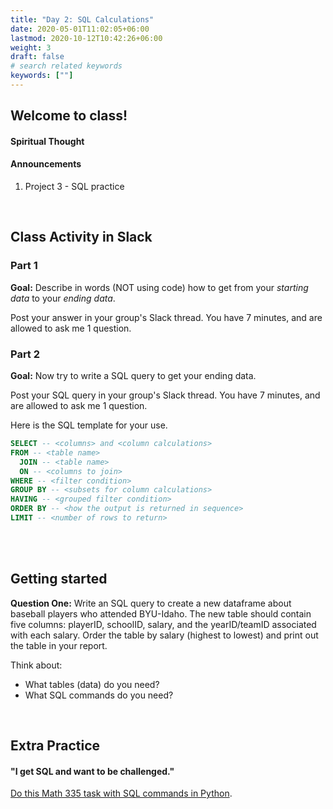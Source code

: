 ```yaml
---
title: "Day 2: SQL Calculations"
date: 2020-05-01T11:02:05+06:00
lastmod: 2020-10-12T10:42:26+06:00
weight: 3
draft: false
# search related keywords
keywords: [""]
---
```


## Welcome to class!

#### Spiritual Thought

#### Announcements

1. Project 3 - SQL practice

<br>

## Class Activity in Slack

### Part 1

**Goal:** Describe in words (NOT using code) how to get from your *starting data* to your *ending data*. 

Post your answer in your group's Slack thread. You have 7 minutes, and are allowed to ask me 1 question.

### Part 2

**Goal:** Now try to write a SQL query to get your ending data.

Post your SQL query in your group's Slack thread. You have 7 minutes, and are allowed to ask me 1 question.

Here is the SQL template for your use.

```SQL
SELECT -- <columns> and <column calculations>
FROM -- <table name>
  JOIN -- <table name>
  ON -- <columns to join>
WHERE -- <filter condition>
GROUP BY -- <subsets for column calculations>
HAVING -- <grouped filter condition>
ORDER BY -- <how the output is returned in sequence>
LIMIT -- <number of rows to return>
```
<br>

<br>

<!-------------------------
## Connecting to data.world in Python

#### Make the connection

[Class reading](../../../course-materials/sql-for-data-science/)

```python
import datadotworld as dw

results = dw.query('byuidss/cse-250-baseball-database', 
    'SELECT * FROM batting LIMIT 5')

results.dataframe
```
<br>

#### What information is available?

- [data.world baseball data](https://data.world/byuidss/cse-250-baseball-database/workspace)

- [Data dictionary](https://data.world/byuidss/cse-250-baseball-database/workspace/file?filename=readme2014.txt)


<br>
------------------------------------>

<!-------------------
## Working with SQL

### Group activity

1. With your group, create an example for your SQL keyword using the assigned data set. 
2. Your group will use this example to teach the class more about SQL and more about the baseball data.
3. Your group needs to post your code example in Slack.

> - Group 1: [SELECT and FROM](https://docs.data.world/documentation/sql/concepts/basic/SELECT_and_FROM.html) with the `people` table (called "master" in the data dictionary). Include examples of `SELECT AS` and `SELECT DISTINCT`.
> - Group 2: [WHERE](https://docs.data.world/documentation/sql/concepts/basic/WHERE.html) with the `schools` table. Try using different types of comparison operators, or making multiple comparisons with `AND`.
> - Group 3: [ORDER BY](https://docs.data.world/documentation/sql/concepts/basic/ORDER_BY.html) with the `salaries` table. Try sorting in different orders (ascending or descending) and with multiple columns.
> - Group 4: [JOIN](https://docs.data.world/documentation/sql/concepts/intermediate/Joins.html) with the `schools` and `collegeplaying` tables (focus on "inner" joins).
> - Group 5: [Aggregations](https://docs.data.world/documentation/sql/concepts/intermediate/aggregations.html) with the `batting` table.
> - Group 6: [GROUP BY](https://docs.data.world/documentation/sql/concepts/intermediate/GROUP_BY.html) with the `batting` table.

<br>
-------------------------->

## Getting started

**Question One:** Write an SQL query to create a new dataframe about baseball players who attended BYU-Idaho. The new table should contain five columns: playerID, schoolID, salary, and the yearID/teamID associated with each salary. Order the table by salary (highest to lowest) and print out the table in your report.

Think about:
- What tables (data) do you need?
- What SQL commands do you need?

<br>

<!---------------------------
## More for Project 3

#### I want to do a calculation in SQL and return it in a new column in Python?

__Use the batting table to show the player and his team with his at batts and runs together with a calculated value of `ab / r` that is called `runs_atbat`.__

- __Try do complete the above statement without using the info in the questions below.__

{{< faq "What table do we want to use?">}}

```python
q = '''
SELECT *
FROM batting
LIMIT 5
'''

dw.query('byuidss/cse-250-baseball-database', q).dataframe

```

{{</ faq >}}



{{< faq "What columns do we want to select?">}}

```python
q = '''
SELECT playerid, teamid, ab, r
FROM batting
LIMIT 5
'''

dw.query('byuidss/cse-250-baseball-database', q).dataframe

```

{{</ faq >}}


{{< faq "What calculation do we want to perform?">}}


```python
q = '''
SELECT playerid, teamid, ab, r, ab/r 
FROM batting
LIMIT 5
'''

batting_calc = dw.query('byuidss/cse-250-baseball-database', q).dataframe

```


{{</ faq >}}


{{< faq "What name do we give our calculated column?">}}


```python
q = '''
SELECT playerid, teamid, ab, r, ab/r as runs_atbat
FROM batting
LIMIT 5
'''

batting_calc = dw.query('byuidss/cse-250-baseball-database', q).dataframe

```

{{</ faq >}}


#### I want to join two tables to help in decision making

__Which year had the most players players selected as All Stars but didn't play in the All Star game after 1999?__

- __provide a summary of how many games, hits, and at bats occured by those players had in that years post season.__


```python
import pandas as pd 
import altair as alt
import numpy as np
import datadotworld as dw

con_url = 'byuidss/cse-250-baseball-database'
```

{{< faq "What table do we want for All Star information?">}}


```python
# %%
# allstar table

dw.query(con_url, 
'''
SELECT *
FROM AllstarFull
WHERE 
    AND 
LIMIT 5
''').dataframe

```

{{</ faq >}}



{{< faq "Can you use a groupby to get the counts of players per year?">}}

```python
dw.query(con_url, 
'''
SELECT yearid, -- <stuff to calculate>
FROM AllstarFull
WHERE yearid > 1999 
    AND gp != 1
GROUP BY --?
ORDER BY --?
''').dataframe
```

{{</ faq >}}



{{< faq "What table do we want for the post season at bats?">}}

```python
dw.query(con_url, 
'''
SELECT *
FROM BattingPost as bp
LIMIT 5
''').dataframe
```

{{</ faq >}}

{{< faq "Can you join the batting table and AllStar information and keep only the at bats, hits with the all star gp and gameid columns?">}}

__Let's only keep players with at least one at bat in the post season__

```python
dw.query(con_url, 
'''
SELECT -- <columns to keep>
FROM BattingPost as bp
JOIN AllstarFull as asf
    ON  -- <two columns for the join>
WHERE bp.yearid > 1999
    AND gp != 1
    AND -- <at bat condition>
LIMIT 15

'''
).dataframe
```
{{</ faq >}}

{{< faq "Let's build the final table">}}


__Which year had the most players players selected as All Stars but didn't play in the All Star game after 1999?__

- __provide a summary of how many games, hits, and at bats occured by those players had in that years post season.__

```python
dw.query('byuidss/cse-250-baseball-database', 
'''
SELECT -- <lots of calculations>
FROM BattingPost as bp
JOIN AllstarFull as asf
    ON  bp.playerid = asf.playerid AND
        bp.yearid = asf.yearid
WHERE bp.yearid > 1999
    AND gp != 1
    AND ab > 0
GROUP BY -- <column>
ORDER BY -- <column>
'''
).dataframe
```
{{</ faq >}}


--------------------------------------------------------->

## Extra Practice

#### "I get SQL and want to be challenged."

[Do this Math 335 task with SQL commands in Python](https://byuistats.github.io/M335/class_tasks/task12_details.html).
